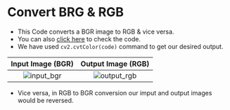 # Convert BRG & RGB

* This Code converts a BGR image to RGB & vice versa.
* You can also [click here](https://github.com/tb-rules10/CV-Zone/blob/branch-1/Basics_of_OpenCV/Convert%20BGR%20and%20RGB/Code.py) to check the code.
* We have used `cv2.cvtColor(code)` command to get our desired output. 


Input Image (BGR)             |  Output Image (RGB)                
:-------------------------:|:-------------------------:|
![input_bgr](https://user-images.githubusercontent.com/58645688/137750154-561d78e5-1e62-4729-aacc-e14287d64e5c.jpg)             |           ![output_rgb](https://user-images.githubusercontent.com/58645688/137750193-7cc9324c-bb4f-4a87-a927-380040d52330.jpg)

* Vice versa, in RGB to BGR conversion our imput and output images would be reversed.
